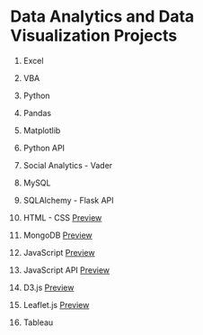  # Data Analytics and Data Visualization Projects


01. Excel

02. VBA

03.  Python

04.  Pandas

05.  Matplotlib

06.  Python API

07.  Social Analytics - Vader

08.  MySQL

09.  SQLAlchemy - Flask API

10.  HTML - CSS  [Preview](https://mariannamangat.github.io/html/)

11.  MongoDB  [Preview](https://mariannamangat.github.io/mongo/)

12.  JavaScript  [Preview](https://mariannamangat.github.io/js/)

13.  JavaScript API  [Preview](https://bellybutton-analysis.herokuapp.com/)

14.  D3.js  [Preview](https://mariannamangat.github.io/d3/)

15. Leaflet.js [Preview](https://mariannamangat.github.io/leaflet/)

16. Tableau 
